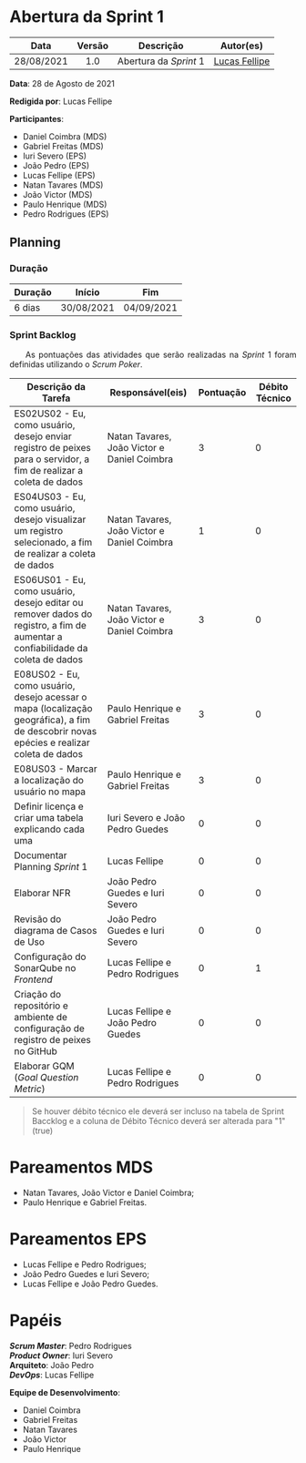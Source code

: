 # Abertura da Sprint 1

|    Data    | Versão |         Descrição         |           Autor(es)           |
| :--------: | :----: | :-----------------------: | :---------------------------: |
| 28/08/2021 |  1.0   | Abertura da *Sprint* 1 | [Lucas Fellipe](https://github.com/lucasfcm9) |

**Data**: 28 de Agosto de 2021

**Redigida por**: Lucas Fellipe

**Participantes**: 
* Daniel Coimbra (MDS)
* Gabriel Freitas (MDS)
* Iuri Severo (EPS)
* João Pedro (EPS)
* Lucas Fellipe (EPS)
* Natan Tavares (MDS)
* João Victor (MDS)
* Paulo Henrique (MDS)
* Pedro Rodrigues (EPS)

## Planning

### Duração

| Duração |   Início   |     Fim    |
| ------- | ---------- | ---------- |
| 6 dias  | 30/08/2021 | 04/09/2021 |

### Sprint Backlog

<p align="justify"> &emsp;&emsp;As pontuações das atividades que serão realizadas na <i>Sprint</i> 1 foram definidas utilizando o <i>Scrum Poker</i>.</p>

| Descrição da Tarefa | Responsável(eis) | Pontuação | Débito Técnico |
| ------------------- | ---------------- | --------- | -------------- |
| ES02US02 - Eu, como usuário, desejo enviar registro de peixes para o servidor, a fim de realizar a coleta de dados  | Natan Tavares, João Victor e Daniel Coimbra | 3 | 0 |
| ES04US03 - Eu, como usuário, desejo visualizar um registro selecionado, a fim de realizar a coleta de dados | Natan Tavares, João Victor e Daniel Coimbra | 1 | 0 |
| ES06US01 - Eu, como usuário, desejo editar ou remover dados do registro, a fim de aumentar a confiabilidade da coleta de dados | Natan Tavares, João Victor e Daniel Coimbra | 3 | 0 |
| E08US02 - Eu, como usuário, desejo acessar o mapa (localização geográfica), a fim de descobrir novas epécies e realizar coleta de dados | Paulo Henrique e Gabriel Freitas | 3 | 0 |
| E08US03 - Marcar a localização do usuário no mapa | Paulo Henrique e Gabriel Freitas | 3 | 0 |
| Definir licença e criar uma tabela explicando cada uma | Iuri Severo e João Pedro Guedes | 0 | 0 |
| Documentar Planning *Sprint* 1 | Lucas Fellipe | 0 | 0 |
| Elaborar NFR | João Pedro Guedes e Iuri Severo | 0 | 0 |
| Revisão do diagrama de Casos de Uso | João Pedro Guedes e Iuri Severo | 0 | 0 |
| Configuração do SonarQube no *Frontend* | Lucas Fellipe e Pedro Rodrigues | 0 | 1 |
| Criação do repositório e ambiente de configuração de registro de peixes no GitHub | Lucas Fellipe e João Pedro Guedes | 0 | 0 |
| Elaborar GQM (*Goal Question Metric*) | Lucas Fellipe e Pedro Rodrigues | 0 | 0 |

> Se houver débito técnico ele deverá ser incluso na tabela de Sprint Baccklog e a coluna de Débito Técnico deverá ser alterada para "1" (true)

# Pareamentos MDS
* Natan Tavares, João Victor e Daniel Coimbra;
* Paulo Henrique e Gabriel Freitas.

# Pareamentos EPS
* Lucas Fellipe e Pedro Rodrigues;
* João Pedro Guedes e Iuri Severo;
* Lucas Fellipe e João Pedro Guedes.

# Papéis
***Scrum Master***: Pedro Rodrigues<br>
***Product Owner***: Iuri Severo<br>
**Arquiteto**: João Pedro<br>
***DevOps***: Lucas Fellipe<br>

**Equipe de Desenvolvimento**:
* Daniel Coimbra
* Gabriel Freitas
* Natan Tavares
* João Victor
* Paulo Henrique